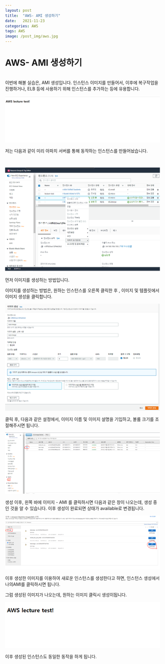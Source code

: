 ```yaml
---
layout: post
title:  "AWS- AMI 생성하기"
date:   2021-11-23
categories: AWS
tags: AWS
image: /post_img/aws.jpg
---
```


# AWS- AMI 생성하기

<br>
이번에 해볼 실습은, AMI 생성입니다. 인스턴스 이미지를 만들어서, 이후에 복구작업을 진행하거나, ELB 등에 사용하기 위해 인스턴스를 추가하는 등에 유용합니다.
<br>

<p align="center"><img src="/images/post_img/ami1.PNG"></p>

저는 다음과 같이 미리 아파치 서버를 통해 동작하는 인스턴스를 만들어놨습니다.



<br>

<p align="center"><img src="/images/post_img/ami2.PNG"></p>

먼저 이미지를 생성하는 방법입니다.

이미지를 생성하는 방법은, 원하는 인스턴스를 오른쪽 클릭한 후 , 이미지 및 템플릿에서 이미지 생성을 클릭합니다.

<p align="center"><img src="/images/post_img/ami3.PNG"></p>

클릭 후, 다음과 같은 설정에서, 이미지 이름 및 이미지 설명을 기입하고, 볼륨 크기를 조절해주시면 됩니다.

<p align="center"><img src="/images/post_img/ami4.PNG"></p>

생성 이후, 왼쪽 바에 이미지 - AMI 를 클릭하시면 다음과 같은 창이 나오는데, 생성 중인 것을 알 수 있습니다. 이후 생성이 완료되면 상태가 available로 변경됩니다.

<p align="center"><img src="/images/post_img/ami5.PNG"></p>

이후 생성한 이미지를 이용하여 새로운 인스턴스를 생성한다고 하면, 인스턴스 생성에서 나의AMI를 클릭하시면 됩니다.

그럼 생성된 이미지가 나오는데, 원하는 이미지 클릭시 생성이됩니다.

<p align="center"><img src="/images/post_img/am6.PNG"></p>

이후 생성된 인스턴스도 동일한 동작을 하게 됩니다.